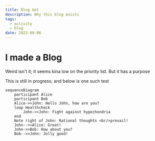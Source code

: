 ```yaml
---
title: Blog Get
description: Why this blog exists
tags:
  - activity
  - blog
date: 2022-08-06
---
```

# I made a Blog

Weird isn't it; it seems kina low on the priority list. But it has a purpose
<!--more-->

This is still in progress; and below is one such test

```mermaid
sequenceDiagram
    participant Alice
    participant Bob
    Alice->>John: Hello John, how are you?
    loop Healthcheck
        John->>John: Fight against hypochondria
    end
    Note right of John: Rational thoughts <br/>prevail!
    John-->>Alice: Great!
    John->>Bob: How about you?
    Bob-->>John: Jolly good!
```